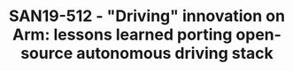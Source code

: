 ---
categories:
- san19
description: As Autonomous Driving (AD) technologies roll out from development to
  deployment, vendors are demanding production-ready embedded solutions. Arm IP becomes
  a natural choice, combining high performance general-purpose compute with custom
  workload-specific acceleration in a reduced power envelope. However, porting existing
  AD software stacks to another platform is not without pitfalls. In this presentation,
  we discuss the challenges faced – with emphasis on hardware acceleration of neural
  networks – porting the open-source Autoware AD stack to an Arm-based system.
image:
  featured: 'true'
  path: /assets/images/featured-images/san19/SAN19-512.png
session_attendee_num: '7'
session_id: SAN19-512
session_room: Sunset V (Session 1)
session_slot:
  end_time: '2019-09-27 11:25:00'
  start_time: '2019-09-27 11:00:00'
session_speakers:
- speaker_bio: Liyou is a software engineer working on Accelerating open-source self-driving
    software stack with Arm hardware and software IP.<br /> <br /> Liyou has previously
    worked in IoT developing end to end secure firmware update solution.<br /> <br
    /> Liyou is also active in the developer community, presented at mbed Connect
    and organised hackathons at the University of Cambridge.
  speaker_company: Arm Ltd
  speaker_image: /assets/images/speakers/san19/liyou-zhou.jpg
  speaker_location: Cambridge UK
  speaker_name: LIYOU ZHOU
  speaker_position: Senior Software Engineer - Automotive
  speaker_url: https://www.linkedin.com/in/liyouzhou/
  speaker_username: liyou.zhou
session_track: Autonomous Vehicles
tag: session
tags:
- Autonomous Vehicles
- ' Automotive'
- ' Machine Learning/AI'
title: 'SAN19-512 - "Driving" innovation on Arm: lessons learned porting open-source
  autonomous driving stack'
---